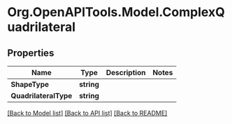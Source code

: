# Org.OpenAPITools.Model.ComplexQuadrilateral
## Properties

Name | Type | Description | Notes
------------ | ------------- | ------------- | -------------
**ShapeType** | **string** |  | 
**QuadrilateralType** | **string** |  | 

[[Back to Model list]](../README.md#documentation-for-models) [[Back to API list]](../README.md#documentation-for-api-endpoints) [[Back to README]](../README.md)

